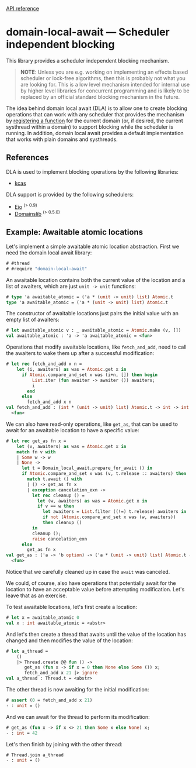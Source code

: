 [API reference](https://ocaml-multicore.github.io/domain-local-await/doc/domain-local-await/Domain_local_await/index.html)

# **domain-local-await** &mdash; Scheduler independent blocking

This library provides a scheduler independent blocking mechanism.

> **NOTE**: Unless you are e.g. working on implementing an effects based
> scheduler or lock-free algorithms, then this is probably not what you are
> looking for. This is a low level mechanism intended for internal use by higher
> level libraries for concurrent programming and is likely to be replaced by an
> official standard blocking mechanism in the future.

The idea behind domain local await (DLA) is to allow one to create blocking
operations that can work with any scheduler that provides the mechanism by
[registering a function](https://ocaml-multicore.github.io/domain-local-await/doc/domain-local-await/Domain_local_await/index.html#val-using)
for the current domain (or, if desired, the current systhread within a domain)
to support blocking while the scheduler is running. In addition, domain local
await provides a default implementation that works with plain domains and
systhreads.

## References

DLA is used to implement blocking operations by the following libraries:

- [kcas](https://github.com/ocaml-multicore/kcas)

DLA support is provided by the following schedulers:

- [Eio](https://github.com/ocaml-multicore/eio) <sup>(> 0.9)</sup>
- [Domainslib](https://github.com/ocaml-multicore/domainslib) <sup>(>
  0.5.0)</sup>

## Example: Awaitable atomic locations

Let's implement a simple awaitable atomic location abstraction. First we need
the domain local await library:

```ocaml
# #thread
# #require "domain-local-await"
```

An awaitable location contains both the current value of the location and a list
of awaiters, which are just `unit -> unit` functions:

```ocaml
# type 'a awaitable_atomic = ('a * (unit -> unit) list) Atomic.t
type 'a awaitable_atomic = ('a * (unit -> unit) list) Atomic.t
```

The constructor of awaitable locations just pairs the initial value with an
empty list of awaiters:

```ocaml
# let awaitable_atomic v : _ awaitable_atomic = Atomic.make (v, [])
val awaitable_atomic : 'a -> 'a awaitable_atomic = <fun>
```

Operations that modify awaitable locations, like `fetch_and_add`, need to call
the awaiters to wake them up after a successful modification:

```ocaml
# let rec fetch_and_add x n =
    let (i, awaiters) as was = Atomic.get x in
      if Atomic.compare_and_set x was (i+n, []) then begin
          List.iter (fun awaiter -> awaiter ()) awaiters;
          i
        end
      else
        fetch_and_add x n
val fetch_and_add : (int * (unit -> unit) list) Atomic.t -> int -> int =
  <fun>
```

We can also have read-only operations, like `get_as`, that can be used to await
for an awaitable location to have a specific value:

```ocaml
# let rec get_as fn x =
    let (v, awaiters) as was = Atomic.get x in
    match fn v with
    | Some w -> w
    | None ->
      let t = Domain_local_await.prepare_for_await () in
      if Atomic.compare_and_set x was (v, t.release :: awaiters) then
        match t.await () with
        | () -> get_as fn x
        | exception cancelation_exn ->
          let rec cleanup () =
            let (w, awaiters) as was = Atomic.get x in
            if v == w then
              let awaiters = List.filter ((!=) t.release) awaiters in
              if not (Atomic.compare_and_set x was (w, awaiters))
              then cleanup ()
          in
          cleanup ();
          raise cancelation_exn
      else
        get_as fn x
val get_as : ('a -> 'b option) -> ('a * (unit -> unit) list) Atomic.t -> 'b =
  <fun>
```

Notice that we carefully cleaned up in case the `await` was canceled.

We could, of course, also have operations that potentially await for the
location to have an acceptable value before attempting modification. Let's leave
that as an exercise.

To test awaitable locations, let's first create a location:

```ocaml
# let x = awaitable_atomic 0
val x : int awaitable_atomic = <abstr>
```

And let's then create a thread that awaits until the value of the location has
changed and then modifies the value of the location:

```ocaml
# let a_thread =
    ()
    |> Thread.create @@ fun () ->
       get_as (fun x -> if x = 0 then None else Some ()) x;
       fetch_and_add x 21 |> ignore
val a_thread : Thread.t = <abstr>
```

The other thread is now awaiting for the initial modification:

```ocaml
# assert (0 = fetch_and_add x 21)
- : unit = ()
```

And we can await for the thread to perform its modification:

```ocaml
# get_as (fun x -> if x <> 21 then Some x else None) x;
- : int = 42
```

Let's then finish by joining with the other thread:

```ocaml
# Thread.join a_thread
- : unit = ()
```
